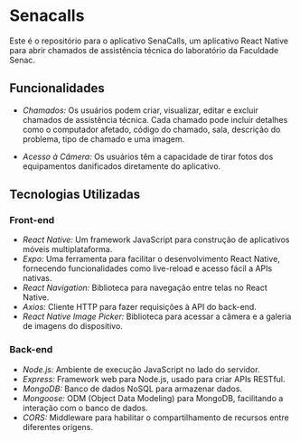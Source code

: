 # Senacalls 

Este é o repositório para o aplicativo SenaCalls, um aplicativo React Native para abrir chamados de assistência técnica do laboratório da Faculdade Senac.

## Funcionalidades

- *Chamados:* Os usuários podem criar, visualizar, editar e excluir chamados de assistência técnica. Cada chamado pode incluir detalhes como o computador afetado, código do chamado, sala, descrição do problema, tipo de chamado e uma imagem.

- *Acesso à Câmera:* Os usuários têm a capacidade de tirar fotos dos equipamentos danificados diretamente do aplicativo.

## Tecnologias Utilizadas

### Front-end

- *React Native:* Um framework JavaScript para construção de aplicativos móveis multiplataforma.
- *Expo:* Uma ferramenta para facilitar o desenvolvimento React Native, fornecendo funcionalidades como live-reload e acesso fácil a APIs nativas.
- *React Navigation:* Biblioteca para navegação entre telas no React Native.
- *Axios:* Cliente HTTP para fazer requisições à API do back-end.
- *React Native Image Picker:* Biblioteca para acessar a câmera e a galeria de imagens do dispositivo.

### Back-end

- *Node.js:* Ambiente de execução JavaScript no lado do servidor.
- *Express:* Framework web para Node.js, usado para criar APIs RESTful.
- *MongoDB:* Banco de dados NoSQL para armazenar dados.
- *Mongoose:* ODM (Object Data Modeling) para MongoDB, facilitando a interação com o banco de dados.
- *CORS:* Middleware para habilitar o compartilhamento de recursos entre diferentes origens.
